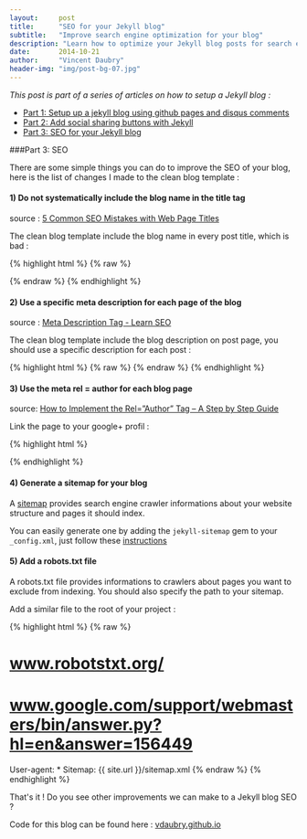 ```yaml
---
layout:     post
title:      "SEO for your Jekyll blog"
subtitle:   "Improve search engine optimization for your blog"
description: "Learn how to optimize your Jekyll blog posts for search engines"
date:       2014-10-21
author:     "Vincent Daubry"
header-img: "img/post-bg-07.jpg"
---
```


<i>This post is part of a series of articles on how to setup a Jekyll blog :</i>

* [Part 1: Setup up a jekyll blog using github pages and disqus comments]({{site.url}}/2014/10/19/setup-a-jekyll-blog/)
* [Part 2: Add social sharing buttons with Jekyll]({{site.url}}/2014/10/20/add-social-sharing-buttons-with-jekyll/)
* [Part 3: SEO for your Jekyll blog]({{site.url}}/2014/10/21/SEO-for-your-Jekyll-blog/)

###Part 3: SEO

There are some simple things you can do to improve the SEO of your blog, here is the list of changes I made to the clean blog template :

#### 1) Do not systematically include the blog name in the title tag

source : [5 Common SEO Mistakes with Web Page Titles](http://sixrevisions.com/content-strategy/5-common-seo-mistakes-with-web-page-titles/)

The clean blog template include the blog name in every post title, which is bad :

{% highlight html %}
{% raw %}
<title>{% if page.title %}{{ page.title }} - {{ site.title }}{% else %}{{ site.title }}{% endif %}</title>
{% endraw %}
{% endhighlight %}



#### 2) Use a specific meta description for each page of the blog

source : [Meta Description Tag - Learn SEO](http://moz.com/learn/seo/meta-description)

The clean blog template include the blog description on post page, you should use a specific description for each post :

{% highlight html %}
{% raw %}
<meta name="description" content="{{ site.description }}">
{% endraw %}
{% endhighlight %}


#### 3) Use the meta rel = author for each blog page

source: [How to Implement the Rel=”Author” Tag – A Step by Step Guide](http://www.vervesearch.com/blog/how-to-implement-the-relauthor-tag-a-step-by-step-guide/)

Link the page to your google+ profil :

{% highlight html %}
<link rel="author" href="https://plus.google.com/+vincentdaubry"/>
{% endhighlight %}


#### 4) Generate a sitemap for your blog

A [sitemap](https://support.google.com/webmasters/answer/156184?hl=en) provides search engine crawler informations about your website structure and pages it should index.

You can easily generate one by adding the ```jekyll-sitemap``` gem to your ```_config.xml```, just follow these [instructions](https://help.github.com/articles/sitemaps-for-github-pages/)

#### 5) Add a robots.txt file

A robots.txt file provides informations to crawlers about pages you want to exclude from indexing. You should also specify the path to your sitemap.

Add a similar file to the root of your project :

{% highlight html %}
{% raw %}
# www.robotstxt.org/
# www.google.com/support/webmasters/bin/answer.py?hl=en&answer=156449

User-agent: *
Sitemap: {{ site.url }}/sitemap.xml
{% endraw %}
{% endhighlight %}


That's it !
Do you see other improvements we can make to a Jekyll blog SEO ?

Code for this blog can be found here : <a href="vdaubry.github.io">vdaubry.github.io</a>